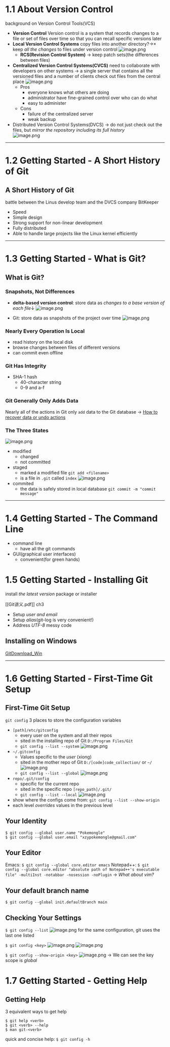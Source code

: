 # 1.1 About Version Control
background on Version Control Tools(VCS)
- **Version Control**
	Version control is a system that records changes to a file or set of files over time so that you can recall specific versions later
- **Local Version Control Systems**
	copy files into another directory?->×
	keep *all the changes* to files under version control
	![image.png](https://cdn.jsdelivr.net/gh/Pokemongle/img_bed_0@main/img/VCS_local.png)
	- **RCS(Revision Control System)**
		-> keep patch sets(the differences between files)
- **Centralized Version Control Systems(CVCS)**
	need to collaborate with developers on other systems
	-> a single server that contains all the versioned files and a number of clients check out files from the central place
	![image.png](https://cdn.jsdelivr.net/gh/Pokemongle/img_bed_0@main/img/VCS_CVCS.png)
	- Pros
		- everyone knows what others are doing
		- administrator have fine-grained control over who can do what
		- easy to administer
	- Cons
		- failure of the centralized server
		- weak backup
- Distributed Version Control Systems(DVCS)
	-> do not just check out the files, but *mirror the repository including its full history*  
	![image.png](https://cdn.jsdelivr.net/gh/Pokemongle/img_bed_0@main/img/VCS_DVCS.png)


---
# 1.2 Getting Started - A Short History of Git
## A Short History of Git
battle between the Linus develop team and the DVCS company BitKeeper
- Speed
- Simple design
- Strong support for non-linear development
- Fully distributed
- Able to handle large projects like the Linux kernel efficiently
---
# 1.3 Getting Started - What is Git?
## What is Git?
### Snapshots, Not Differences
- **delta-based version control**: store data as *changes to a base version of each file*↓
	![image.png](https://cdn.jsdelivr.net/gh/Pokemongle/img_bed_0@main/img/delta-based%20VC.png)

- Git: store data as snapshots of the project over time
	![image.png](https://cdn.jsdelivr.net/gh/Pokemongle/img_bed_0@main/img/202405221457207.png)
### Nearly Every Operation Is Local
- read history on the local disk
- browse changes between files of different versions
- can commit even offline
### Git Has Integrity
- SHA-1 hash
	- 40-character string 
	- 0-9 and a-f
### Git Generally Only Adds Data
Nearly all of the actions in Git only `add` data to the Git database
-> [How to recover data or undo actions](https://git-scm.com/book/en/v2/Git-Basics-Undoing-Things#_undoing)

### The Three States
![image.png](https://cdn.jsdelivr.net/gh/Pokemongle/img_bed_0@main/img/3_stages.png)
- modified
	- changed
	- not committed
- staged
	- marked a modified file
		`git add <filename>`
	- is a file in `.git` called `index`
		![image.png](https://cdn.jsdelivr.net/gh/Pokemongle/img_bed_0@main/img/index_stage.png)
- commited
	- the data is safely stored in local database
		`git commit -m "commit message"`

---
# 1.4 Getting Started - The Command Line
- command line 
	- have all the git commands
- GUI(graphical user interfaces)
	- convenient(for green hands)


# 1.5 Getting Started - Installing Git
install *the latest version*
	package or installer
	
[[Git讲义.pdf]] ch3
- Setup *user and email*
- Setup *alias*(git-log is very convenient!)
- Address *UTF-8* messy code
## Installing on Windows
[GitDownload_Win]([https://git-scm.com/download/win](https://git-scm.com/download/win))

---

# 1.6 Getting Started - First-Time Git Setup
## First-Time Git Setup
`git config`
3 places to store the configuration variables
- `[path]/etc/gitconfig`
	- every user on the system and all their repos
	- sited in the installing repo of Git
		`D:/Program Files/Git`
	- `git config --list --system`
		![image.png](https://cdn.jsdelivr.net/gh/Pokemongle/img_bed_0@main/img/git_config_system.png)
- `~/.gitconfig`
	- Values specific to the *user* (xiong)
	- sited in the mother repo of Git
		`D:/[code]code_collection/` or `~/`
		![image.png](https://cdn.jsdelivr.net/gh/Pokemongle/img_bed_0@main/img/HOME_dir.png)
	- `git config --list --global` ![image.png](https://cdn.jsdelivr.net/gh/Pokemongle/img_bed_0@main/img/git_config_user.png)
- `repo/.git/config`
	- specific for the current repo
	- sited in the specific repo 
		`[repo_path]/.git/`
	- `git config --list --local`
		![image.png](https://cdn.jsdelivr.net/gh/Pokemongle/img_bed_0@main/img/git_config_repo.png)
- show where the configs come from:
	`git config --list --show-origin`
- each level *overrides* values in the previous level

## Your Identity
```git
$ git config --global user.name "Pokemongle"
$ git config --global user.email "xzypokemongle@gmail.com"
```
## Your Editor
Emacs:
`$ git config --global core.editor emacs`
Notepad++:
`$ git config --global core.editor "absolute path of Notepad++'s executable file" -multiInst -notabbar -nosession -noPlugin`
-> *What about vim?*
## Your default branch name
`$ git config --global init.defaultBranch main`
## Checking Your Settings
`$ git config --list`
![image.png](https://cdn.jsdelivr.net/gh/Pokemongle/img_bed_0@main/img/all_git_configuration.png)
for the same configuration, git uses the last one listed

`$ git config <key>`
![image.png](https://cdn.jsdelivr.net/gh/Pokemongle/img_bed_0@main/img/git_config_key.png)
![image.png](https://cdn.jsdelivr.net/gh/Pokemongle/img_bed_0@main/img/git_config_key_1.png)

`$ git config --show-origin <key>`
![image.png](https://cdn.jsdelivr.net/gh/Pokemongle/img_bed_0@main/img/git_config_key_show_origin.png)
-> We can see the key scope is *global*


# 1.7 Getting Started - Getting Help
## Getting Help
3 equivalent ways to get help 
```git
$ git help <verb>
$ git <verb> --help
$ man git-<verb>
```
quick and concise help:
`$ git config -h`
